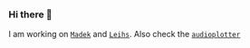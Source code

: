 ### Hi there 👋

I am working on [`Madek`](https://github.com/Madek) and [`Leihs`](https://github.com/leihs). Also check the [`audioplotter`](https://github.com/eins78/audioplotter)

<!--
![Bender says "Neat!"](https://media.giphy.com/media/h1zJMhT5XOT927e0aw/source.gif)

**eins78/eins78** is a ✨ _special_ ✨ repository because its `README.md` (this file) appears on your GitHub profile.

Here are some ideas to get you started:

- 🔭 I’m currently working on ...
- 🌱 I’m currently learning ...
- 👯 I’m looking to collaborate on ...
- 🤔 I’m looking for help with ...
- 💬 Ask me about ...
- 📫 How to reach me: ...
- 😄 Pronouns: ...
- ⚡ Fun fact: ...
-->
